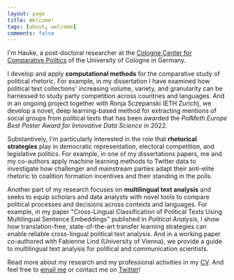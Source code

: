 ```yaml
---
layout: page
title: Welcome!
tags: [about, welcome]
comments: false
---
```

    
I'm Hauke, a post-doctoral researcher at the [Cologne Center for Comparative Politics](https://cccp.uni-koeln.de/ "Cologne Center of Comparative Politics") of the University of Cologne in Germany.

I develop and apply **computational methods** for the comparative study of political rhetoric.
For example, in my dissertation I have examined how political text collections' increasing volume, variety, and granularity can be harnessed to study party competition across countries and languages.
And in an ongoing project together with Ronja Sczepanski (ETH Zurich), we develop a novel, deep learning-based method for extracting mentions of social groups from political texts that has been awarded the *PolMeth Europe Best Poster Award for Innovative Data Science* in 2022.

Substantively, I'm particularly interested in the role that **rhetorical strategies** play in democratic representation, electoral competition, and legislative politics.
For example, in one of my dissertations papers, me and my co-authors apply machine learning methods to Twitter data to investigate how challenger and mainstream parties adapt their anti-elite rhetoric to coalition formation incentives and their standing in the polls.

Another part of my research focuses on **multilingual text analysis** and seeks to equip scholars and data analysts with novel tools to compare political processes and decisions across contexts and languages.
For example, in my paper "Cross-Lingual Classification of Political Texts Using Multilingual Sentence Embeddings" published in *Political Analysis*, I show how translation-free, state-of-the-art transfer learning strategies can enable reliable cross-lingual political text analysis.
And in a working paper co-authored with Fabienne Lind (University of Vienna), we provide a guide to multilingual text analysis for political and communication scientists.

Read more about my research and my professional activities in my <a href="{{ site.url }}/download/hauke_licht_cv.pdf">CV</a>.
And feel free 
to <a href="mailto:{{ site.email }}" target="_blank" rel="noopener noreferrer">email me</a> 
or 
contact me on <a href="http://twitter.com/{{ site.twitter }}" target="_blank" rel="noopener noreferrer">Twitter</a>!
